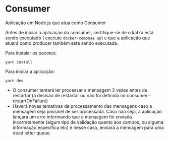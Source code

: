# Consumer

Aplicação em Node.js que atua como Consumer

Antes de iniciar a aplicação do consumer, certifique-se de o kafka está sendo executado ( execute `docker-compose up`) e que a aplicação que atuará como producer também está sendo executada.

Para instalar os pacotes:
```
yarn install
```
Para iniciar a aplicação:
```
yarn dev
```

- O consumer tentará ler processar a mensagem 3 vezes antes de restartar (a decisão de restartar ou não foi definida no consumer - restartOnFailure)
- Haverá novas tentativas de processamento das mensagens caso a mensagem seja possível de ser processada. Caso não seja, a aplicação lançara um erro informando que a mensagem foi enviada incorretamente (algum tipo de validação quanto aos campos, ou alguma informação específica etc) e nesse caso, enviará a mensagem para uma dead letter queue.